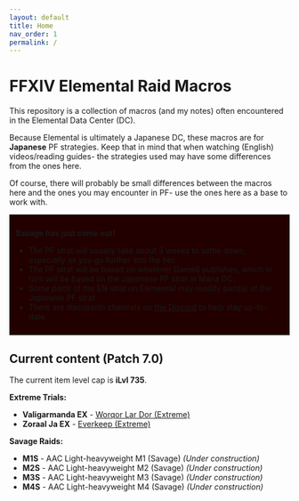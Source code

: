 ```yaml
---
layout: default
title: Home
nav_order: 1
permalink: /
---
```


# FFXIV Elemental Raid Macros

This repository is a collection of macros (and my notes) often encountered in
the Elemental Data Center (DC).

Because Elemental is ultimately a Japanese DC, these macros are for
**Japanese** PF strategies. Keep that in mind that when watching (English)
videos/reading guides- the strategies used may have some differences from the
ones here.

Of course, there will probably be small differences between the macros here and
the ones you may encounter in PF- use the ones here as a base to work with.

<div style="background-color: #200 ; padding: 10px; border: 1px solid;">
<p><b>Savage has just come out!</b></p>
<ul>
  <li>The PF strat will usually take about 3 weeks to settle down, especially 
  as you go further into the tier.</li>
  <li>The PF strat will be based on whatever Game8 publishes, which in turn
  will be based on the Japanese PF strat in Mana DC.</li>
  <li><em>Some parts</em> of the EN strat on Elemental may modify part(s) of
  the Japanese PF strat.</li>
  <li>There are discussion channels on <a href="https://discord.gg/WEzhVHwAU6">the Discord</a> to help stay up-to-date.</li>
</ul>
</div>

## Current content (Patch 7.0)

The current item level cap is **iLvl 735**.

**Extreme Trials:**
- **Valigarmanda EX** - [Worqor Lar Dor (Extreme)]({{site.baseurl}}/7.0_dawntrail/extreme_trials/valigarmanda)
- **Zoraal Ja EX** - [Everkeep (Extreme)]({{site.baseurl}}/7.0_dawntrail/extreme_trials/zoraal_ja)

**Savage Raids:**

- **M1S** - AAC Light-heavyweight M1 (Savage) *(Under construction)*
- **M2S** - AAC Light-heavyweight M2 (Savage) *(Under construction)*
- **M3S** - AAC Light-heavyweight M3 (Savage) *(Under construction)*
- **M4S** - AAC Light-heavyweight M4 (Savage) *(Under construction)*


<script data-goatcounter="https://tuufless.goatcounter.com/count"
        async src="//gc.zgo.at/count.js"></script>
